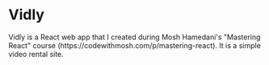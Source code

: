 # Vidly

<p>Vidly is a React web app that I created during Mosh Hamedani's "Mastering React" course (https://codewithmosh.com/p/mastering-react).  It is a simple video rental site.</p>
